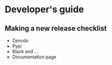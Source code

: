 # Developer's guide

## Making a new release checklist
- Zenodo
- Pypi
- Black and ...
- Documentation page